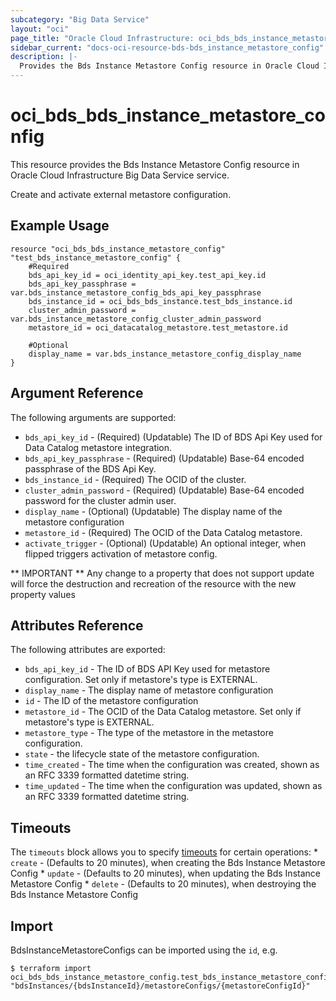 ```yaml
---
subcategory: "Big Data Service"
layout: "oci"
page_title: "Oracle Cloud Infrastructure: oci_bds_bds_instance_metastore_config"
sidebar_current: "docs-oci-resource-bds-bds_instance_metastore_config"
description: |-
  Provides the Bds Instance Metastore Config resource in Oracle Cloud Infrastructure Big Data Service service
---
```


# oci_bds_bds_instance_metastore_config
This resource provides the Bds Instance Metastore Config resource in Oracle Cloud Infrastructure Big Data Service service.

Create and activate external metastore configuration.


## Example Usage

```hcl
resource "oci_bds_bds_instance_metastore_config" "test_bds_instance_metastore_config" {
	#Required
	bds_api_key_id = oci_identity_api_key.test_api_key.id
	bds_api_key_passphrase = var.bds_instance_metastore_config_bds_api_key_passphrase
	bds_instance_id = oci_bds_bds_instance.test_bds_instance.id
	cluster_admin_password = var.bds_instance_metastore_config_cluster_admin_password
	metastore_id = oci_datacatalog_metastore.test_metastore.id

	#Optional
	display_name = var.bds_instance_metastore_config_display_name
}
```

## Argument Reference

The following arguments are supported:

* `bds_api_key_id` - (Required) (Updatable) The ID of BDS Api Key used for Data Catalog metastore integration.
* `bds_api_key_passphrase` - (Required) (Updatable) Base-64 encoded passphrase of the BDS Api Key.
* `bds_instance_id` - (Required) The OCID of the cluster.
* `cluster_admin_password` - (Required) (Updatable) Base-64 encoded password for the cluster admin user.
* `display_name` - (Optional) (Updatable) The display name of the metastore configuration
* `metastore_id` - (Required) The OCID of the Data Catalog metastore.
* `activate_trigger` - (Optional) (Updatable) An optional integer, when flipped triggers activation of metastore config.


** IMPORTANT **
Any change to a property that does not support update will force the destruction and recreation of the resource with the new property values

## Attributes Reference

The following attributes are exported:

* `bds_api_key_id` - The ID of BDS API Key used for metastore configuration. Set only if metastore's type is EXTERNAL.
* `display_name` - The display name of metastore configuration
* `id` - The ID of the metastore configuration
* `metastore_id` - The OCID of the Data Catalog metastore. Set only if metastore's type is EXTERNAL.
* `metastore_type` - The type of the metastore in the metastore configuration.
* `state` - the lifecycle state of the metastore configuration.
* `time_created` - The time when the configuration was created, shown as an RFC 3339 formatted datetime string.
* `time_updated` - The time when the configuration was updated, shown as an RFC 3339 formatted datetime string.

## Timeouts

The `timeouts` block allows you to specify [timeouts](https://registry.terraform.io/providers/hashicorp/oci/latest/docs/guides/changing_timeouts) for certain operations:
	* `create` - (Defaults to 20 minutes), when creating the Bds Instance Metastore Config
	* `update` - (Defaults to 20 minutes), when updating the Bds Instance Metastore Config
	* `delete` - (Defaults to 20 minutes), when destroying the Bds Instance Metastore Config


## Import

BdsInstanceMetastoreConfigs can be imported using the `id`, e.g.

```
$ terraform import oci_bds_bds_instance_metastore_config.test_bds_instance_metastore_config "bdsInstances/{bdsInstanceId}/metastoreConfigs/{metastoreConfigId}" 
```


